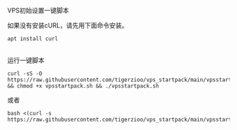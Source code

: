 VPS初始设置一键脚本

如果没有安装cURL，请先用下面命令安装。
```
apt install curl
```
\
运行一键脚本
```
curl -sS -O https://raw.githubusercontent.com/tigerzioo/vps_startpack/main/vpsstartpack.sh && chmod +x vpsstartpack.sh && ./vpsstartpack.sh
```
或者
```
bash <(curl -s https://raw.githubusercontent.com/tigerzioo/vps_startpack/main/vpsstartpack.sh)
```

